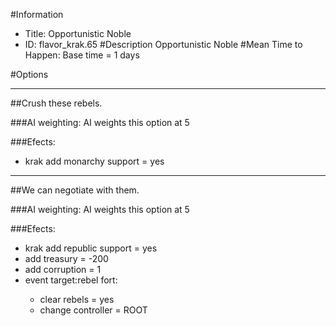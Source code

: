 #Information
 - Title: Opportunistic Noble
 - ID: flavor_krak.65
#Description
Opportunistic Noble
#Mean Time to Happen:
Base time = 1 days

#Options

___
##Crush these rebels.

###AI weighting:
AI weights this option at 5


###Efects:<ul><li>krak add monarchy support = yes</li></ul>

___
##We can negotiate with them.

###AI weighting:
AI weights this option at 5


###Efects:<ul><li>krak add republic support = yes</li><li>add treasury = -200</li><li>add corruption = 1</li><li>event target:rebel fort:</li><ul><li>clear rebels = yes</li><li>change controller = ROOT</li></ul></ul>
